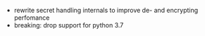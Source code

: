 - rewrite secret handling internals to improve de- and encrypting perfomance
- breaking: drop support for python 3.7
